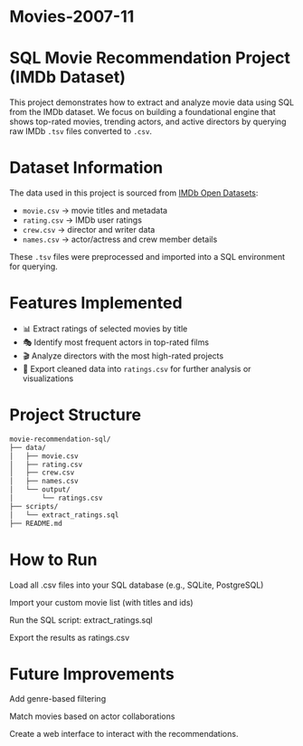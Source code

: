 # Movies-2007-11
# SQL Movie Recommendation Project (IMDb Dataset)

This project demonstrates how to extract and analyze movie data using SQL from the IMDb dataset. We focus on building a foundational engine that shows top-rated movies, trending actors, and active directors by querying raw IMDb `.tsv` files converted to `.csv`.


# Dataset Information

The data used in this project is sourced from [IMDb Open Datasets](https://datasets.imdbws.com/):

- `movie.csv` → movie titles and metadata  
- `rating.csv` → IMDb user ratings  
- `crew.csv` → director and writer data  
- `names.csv` → actor/actress and crew member details  

These `.tsv` files were preprocessed and imported into a SQL environment for querying.


# Features Implemented

- 📊 Extract ratings of selected movies by title
- 🎭 Identify most frequent actors in top-rated films
- 🎬 Analyze directors with the most high-rated projects
- 🧹 Export cleaned data into `ratings.csv` for further analysis or visualizations


# Project Structure

```bash
movie-recommendation-sql/
├── data/
│   ├── movie.csv
│   ├── rating.csv
│   ├── crew.csv
│   ├── names.csv
│   └── output/
│       └── ratings.csv
├── scripts/
│   └── extract_ratings.sql
├── README.md
```

# How to Run
Load all .csv files into your SQL database (e.g., SQLite, PostgreSQL)

Import your custom movie list (with titles and ids)

Run the SQL script: extract_ratings.sql

Export the results as ratings.csv


# Future Improvements
Add genre-based filtering

Match movies based on actor collaborations

Create a web interface to interact with the recommendations.
